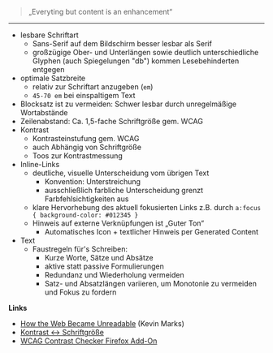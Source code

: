 > „Everyting but content is an enhancement“

___

* lesbare Schriftart
	* Sans-Serif auf dem Bildschirm besser lesbar als Serif
	* großzügige Ober- und Unterlängen sowie deutlich unterschiedliche Glyphen (auch Spiegelungen "db") kommen Lesebehinderten entgegen
* optimale Satzbreite
	* relativ zur Schriftart anzugeben (`em`)
	* `45-70 em` bei einspaltigem Text
* Blocksatz ist zu vermeiden: Schwer lesbar durch unregelmäßige Wortabstände
* Zeilenabstand: Ca. 1,5-fache Schriftgröße gem. WCAG
* Kontrast
	* Kontrasteinstufung gem. WCAG
	* auch Abhängig von Schriftgröße
	* Toos zur Kontrastmessung
* Inline-Links
	* deutliche, visuelle Unterscheidung vom übrigen Text
		* Konvention: Unterstreichung
		* ausschließlich farbliche Unterscheidung grenzt Farbfehlsichtigkeiten aus
	* klare Hervorhebung des aktuell fokusierten Links z.B. durch `a:focus { background-color: #012345 }`
	* Hinweis auf externe Verknüpfungen ist „Guter Ton“
		* Automatisches Icon + textlicher Hinweis per Generated Content
* Text
	* Faustregeln für's Schreiben:
		* Kurze Worte, Sätze und Absätze
		* aktive statt passive Formulierungen
		* Redundanz und Wiederholung vermeiden
		* Satz- und Absatzlängen variieren, um Monotonie zu vermeiden und Fokus zu fordern

**Links**

*  [How the Web Became Unreadable](https://backchannel.com/how-the-web-became-unreadable-a781ddc711b6#.k7sy34mzg) (Kevin Marks)
* [Kontrast ↔ Schriftgröße](http://jxnblk.com/grays/)
* [WCAG Contrast Checker Firefox Add-On](https://addons.mozilla.org/de/firefox/addon/wcag-contrast-checker/)